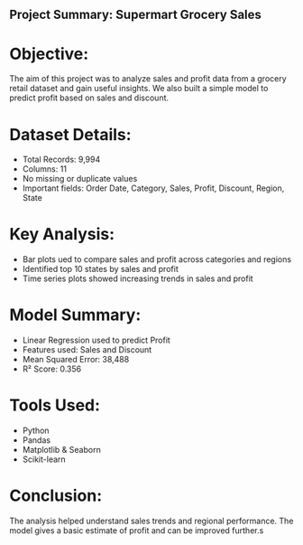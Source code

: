 ## Project Summary: Supermart Grocery Sales

# Objective:
The aim of this project was to analyze sales and profit data from a grocery retail dataset and gain useful insights. We also built a simple model to predict profit based on sales and discount.

# Dataset Details: 
- Total Records: 9,994
- Columns: 11
- No missing or duplicate values
- Important fields: Order Date, Category, Sales, Profit, Discount, Region, State

# Key Analysis:
- Bar plots ued to compare sales and profit across categories and regions
- Identified top 10 states by sales and profit
- Time series plots showed increasing trends in sales and profit

# Model Summary:
- Linear Regression used to predict Profit
- Features used: Sales and Discount
- Mean Squared Error: 38,488
- R² Score: 0.356

# Tools Used:
- Python
- Pandas
- Matplotlib & Seaborn
- Scikit-learn

# Conclusion:
The analysis helped understand sales trends and regional performance. The model gives a basic estimate of profit and can be improved further.s
